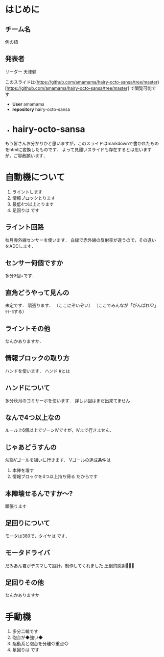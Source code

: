 はじめに
========
## チーム名
<span>例の紐</span>
## 発表者
リーダー 天津健

このスライドは(https://github.com/amamama/hairy-octo-sansa/tree/master)[https://github.com/amamama/hairy-octo-sansa/tree/master]
で閲覧可能です
- **User** amamama
- **repository** hairy-octo-sansa
- # hairy-octo-sansa

もう皆さんお分かりかと思いますが，このスライドはmarkdownで書かれたものをhtmlに変換したものです．
よって見難いスライドも存在するとは思いますが，ご容赦願います．

自動機について
==============
1. ライントします
2. 情報ブロックとります
3. 最低4つ以上とります
4. 足回りは です

## ライント回路
秋月赤外線センサーを使います．
白緑で赤外線の反射率が違うので，その違いをADCします．

## センサー何個ですか
多分3個+です．

## 直角どうやって見んの
未定です．
頑張ります．
（ここにぞいぞい）
（ここでみんなが「がんばれ♡」ﾂｲｰﾖする）

## ライントその他
なんかありますか．

## 情報ブロックの取り方
ハンドを使います．
ハンド #とは

## ハンドについて
多分秋月のゴミサーボを使います．
詳しい図はまだ出来てません

## なんで4つ以上なの
ルール上6個以上でゾーンIVですが，IVまで行きません．

## じゃあどうすんの
勿論Vゴールを狙いに行きます．
Vゴールの達成条件は
1. 本陣を壊す
2. 情報ブロックを4つ以上持ち帰る
だからです

## 本陣壊せるんですか〜?
頑張ります

## 足回りについて
モータは380で，タイヤは です．

## モータドライバ
だみあん君がデスマして設計，制作してくれました
圧倒的感謝👊👊👊

## 足回りその他
なんかありますか

手動機
======
1. 多分二輪です
2. 砲台が◆強い◆
3. 駆動系と砲台を分離◇重点◇
4. 足回りは です
